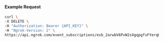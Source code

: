 <!-- Code generated for API Clients. DO NOT EDIT. -->

#### Example Request

```bash
curl \
-X DELETE \
-H "Authorization: Bearer {API_KEY}" \
-H "Ngrok-Version: 2" \
https://api.ngrok.com/event_subscriptions/esb_2arwbV6PvW2sXgqpgfsFYerqHLJ/sources/ip_policy_updated.v0
```
